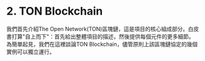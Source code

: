 # 2. TON Blockchain

我們首先介紹The Open Network(TON)區塊鏈，這是項目的核心組成部分。白皮書打算"自上而下"：首先給出整體項目的描述，然後提供每個元件的更多細節。
為簡單起見，我們在這裡談論TON Blockchain，儘管原則上該區塊鏈協定的幾個實例可以獨立運行。